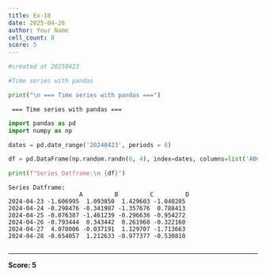 ```yaml
---
title: Ex-18
date: 2025-04-26
author: Your Name
cell_count: 8
score: 5
---
```


```python
#created at 20250423
```


```python
#Time series with pandas
```


```python
print("\n === Time series with pandas ===")
```

    
     === Time series with pandas ===



```python
import pandas as pd
import numpy as np
```


```python
dates = pd.date_range('20240423', periods = 6)
```


```python
df = pd.DataFrame(np.random.randn(6, 4), index=dates, columns=list('ABCD'))
```


```python
print(f"Series Datframe:\n {df}")
```

    Series Datframe:
                        A         B         C         D
    2024-04-23 -1.606995  1.093850  1.429603 -1.040285
    2024-04-24 -0.298476 -0.341987 -1.357676  0.788413
    2024-04-25 -0.076387 -1.461239 -0.296636 -0.954272
    2024-04-26 -0.793444  0.343442  0.261968 -0.322160
    2024-04-27  4.078006 -0.037191  1.129707 -1.713663
    2024-04-28 -0.654057  1.212633 -0.977377 -0.530810



```python

```


---
**Score: 5**